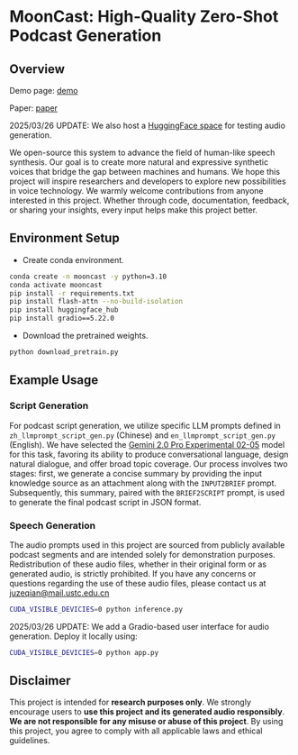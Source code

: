 # MoonCast: High-Quality Zero-Shot Podcast Generation

## Overview
Demo page: [demo](https://mooncastdemo.github.io)

Paper: [paper](https://arxiv.org/abs/2503.14345)

2025/03/26 UPDATE: We also host a [HuggingFace space](https://huggingface.co/spaces/jzq11111/mooncast) for testing audio generation.

We open-source this system to advance the field of human-like speech synthesis. Our goal is to create more natural and expressive synthetic voices that bridge the gap between machines and humans. We hope this project will inspire researchers and developers to explore new possibilities in voice technology. We warmly welcome contributions from anyone interested in this project. Whether through code, documentation, feedback, or sharing your insights, every input helps make this project better.


## Environment Setup
- Create conda environment.

``` sh
conda create -n mooncast -y python=3.10
conda activate mooncast
pip install -r requirements.txt 
pip install flash-attn --no-build-isolation
pip install huggingface_hub
pip install gradio==5.22.0
```

- Download the pretrained weights.
``` sh
python download_pretrain.py
```

## Example Usage

### Script Generation
For podcast script generation, we utilize specific LLM prompts defined in ``zh_llmprompt_script_gen.py`` (Chinese) and ``en_llmprompt_script_gen.py`` (English). We have selected the [Gemini 2.0 Pro Experimental 02-05](https://cloud.google.com/vertex-ai/generative-ai/docs/gemini-v2#2.0-pro) model for this task, favoring its ability to produce conversational language, design natural dialogue, and offer broad topic coverage. Our process involves two stages: first, we generate a concise summary by providing the input knowledge source as an attachment along with the ``INPUT2BRIEF`` prompt. Subsequently, this summary, paired with the ``BRIEF2SCRIPT`` prompt, is used to generate the final podcast script in JSON format.

### Speech Generation
The audio prompts used in this project are sourced from publicly available podcast segments and are intended solely for demonstration purposes. Redistribution of these audio files, whether in their original form or as generated audio, is strictly prohibited. If you have any concerns or questions regarding the use of these audio files, please contact us at juzeqian@mail.ustc.edu.cn

```sh
CUDA_VISIBLE_DEVICIES=0 python inference.py
```

2025/03/26 UPDATE: We add a Gradio-based user interface for audio generation. Deploy it locally using:

```sh
CUDA_VISIBLE_DEVICIES=0 python app.py
```

## Disclaimer  
This project is intended for **research purposes only**. We strongly encourage users to **use this project and its generated audio responsibly**. **We are not responsible for any misuse or abuse of this project**. By using this project, you agree to comply with all applicable laws and ethical guidelines.